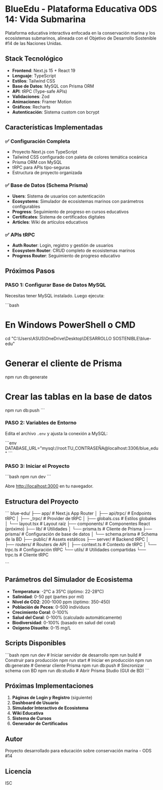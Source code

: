 # BlueEdu - Plataforma Educativa ODS 14: Vida Submarina

Plataforma educativa interactiva enfocada en la conservación marina y los ecosistemas submarinos, alineada con el Objetivo de Desarrollo Sostenible #14 de las Naciones Unidas.

## Stack Tecnológico

- **Frontend**: Next.js 15 + React 19
- **Lenguaje**: TypeScript
- **Estilos**: Tailwind CSS
- **Base de Datos**: MySQL con Prisma ORM
- **API**: tRPC (Type-safe APIs)
- **Validaciones**: Zod
- **Animaciones**: Framer Motion
- **Gráficos**: Recharts
- **Autenticación**: Sistema custom con bcrypt

## Características Implementadas

### ✅ Configuración Completa
- Proyecto Next.js con TypeScript
- Tailwind CSS configurado con paleta de colores temática oceánica
- Prisma ORM con MySQL
- tRPC para APIs tipo-seguras
- Estructura de proyecto organizada

### ✅ Base de Datos (Schema Prisma)
- **Users**: Sistema de usuarios con autenticación
- **Ecosystems**: Simulador de ecosistemas marinos con parámetros configurables
- **Progress**: Seguimiento de progreso en cursos educativos
- **Certificates**: Sistema de certificados digitales
- **Articles**: Wiki de artículos educativos

### ✅ APIs tRPC
- **Auth Router**: Login, registro y gestión de usuarios
- **Ecosystem Router**: CRUD completo de ecosistemas marinos
- **Progress Router**: Seguimiento de progreso educativo

## Próximos Pasos

### PASO 1: Configurar Base de Datos MySQL

Necesitas tener MySQL instalado. Luego ejecuta:

\`\`\`bash
# En Windows PowerShell o CMD
cd "C:\Users\ASUS\OneDrive\Desktop\DESARROLLO SOSTENIBLE\blue-edu"

# Generar el cliente de Prisma
npm run db:generate

# Crear las tablas en la base de datos
npm run db:push
\`\`\`

### PASO 2: Variables de Entorno

Edita el archivo `.env` y ajusta la conexión a MySQL:

\`\`\`env
DATABASE_URL="mysql://root:TU_CONTRASEÑA@localhost:3306/blue_edu"
\`\`\`

### PASO 3: Iniciar el Proyecto

\`\`\`bash
npm run dev
\`\`\`

Abre [http://localhost:3000](http://localhost:3000) en tu navegador.

## Estructura del Proyecto

\`\`\`
blue-edu/
├── app/                      # Next.js App Router
│   ├── api/trpc/            # Endpoints tRPC
│   ├── _trpc/               # Provider de tRPC
│   ├── globals.css          # Estilos globales
│   └── layout.tsx           # Layout raíz
├── components/              # Componentes React (próximo)
├── lib/                     # Utilidades
│   └── prisma.ts           # Cliente de Prisma
├── prisma/                  # Configuración de base de datos
│   └── schema.prisma       # Schema de la BD
├── public/                  # Assets estáticos
├── server/                  # Backend tRPC
│   ├── routers/            # Routers de API
│   ├── context.ts          # Contexto de tRPC
│   └── trpc.ts             # Configuración tRPC
└── utils/                   # Utilidades compartidas
    └── trpc.ts             # Cliente tRPC

\`\`\`

## Parámetros del Simulador de Ecosistema

- **Temperatura**: -2°C a 35°C (óptimo: 22-28°C)
- **Salinidad**: 0-50 ppt (partes por mil)
- **Nivel de CO2**: 200-1000 ppm (óptimo: 350-450)
- **Población de Peces**: 0-500 individuos
- **Crecimiento Coral**: 0-100%
- **Salud del Coral**: 0-100% (calculado automáticamente)
- **Biodiversidad**: 0-100% (basado en salud del coral)
- **Oxígeno Disuelto**: 0-15 mg/L

## Scripts Disponibles

\`\`\`bash
npm run dev          # Iniciar servidor de desarrollo
npm run build        # Construir para producción
npm run start        # Iniciar en producción
npm run db:generate  # Generar cliente Prisma
npm run db:push      # Sincronizar schema con BD
npm run db:studio    # Abrir Prisma Studio (GUI de BD)
\`\`\`

## Próximas Implementaciones

1. **Páginas de Login y Registro** (siguiente)
2. **Dashboard de Usuario**
3. **Simulador Interactivo de Ecosistema**
4. **Wiki Educativa**
5. **Sistema de Cursos**
6. **Generador de Certificados**

## Autor

Proyecto desarrollado para educación sobre conservación marina - ODS #14

## Licencia

ISC
